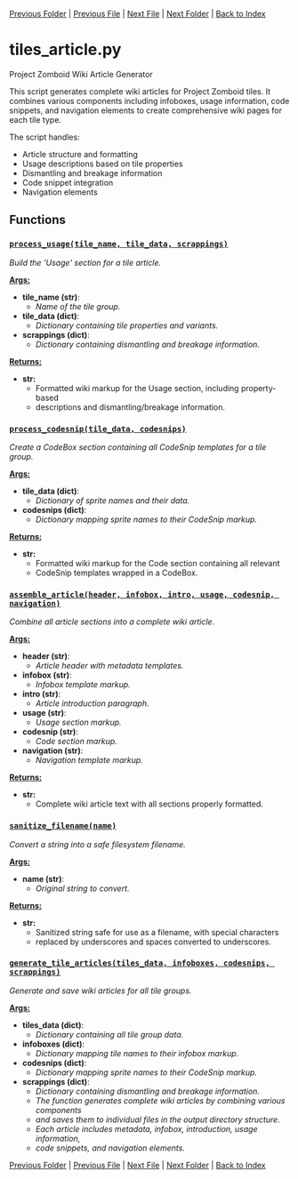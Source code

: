 [Previous Folder](../recipes/craft_recipes.md) | [Previous File](named_furniture_filter.md) | [Next File](tiles_batch.md) | [Next Folder](../tools/compare_item_lists.md) | [Back to Index](../../index.md)

# tiles_article.py

Project Zomboid Wiki Article Generator

This script generates complete wiki articles for Project Zomboid tiles. It combines
various components including infoboxes, usage information, code snippets, and navigation
elements to create comprehensive wiki pages for each tile type.

The script handles:
- Article structure and formatting
- Usage descriptions based on tile properties
- Dismantling and breakage information
- Code snippet integration
- Navigation elements

## Functions

### [`process_usage(tile_name, tile_data, scrappings)`](https://github.com/Vaileasys/pz-wiki_parser/blob/main/scripts/tiles/tiles_article.py#L21)

_Build the 'Usage' section for a tile article._

<ins>**Args:**</ins>
  - **tile_name (str)**:
      - _Name of the tile group._
  - **tile_data (dict)**:
      - _Dictionary containing tile properties and variants._
  - **scrappings (dict)**:
      - _Dictionary containing dismantling and breakage information._

<ins>**Returns:**</ins>
  - **str:**
      - Formatted wiki markup for the Usage section, including property-based
      - descriptions and dismantling/breakage information.

### [`process_codesnip(tile_data, codesnips)`](https://github.com/Vaileasys/pz-wiki_parser/blob/main/scripts/tiles/tiles_article.py#L122)

_Create a CodeBox section containing all CodeSnip templates for a tile group._

<ins>**Args:**</ins>
  - **tile_data (dict)**:
      - _Dictionary of sprite names and their data._
  - **codesnips (dict)**:
      - _Dictionary mapping sprite names to their CodeSnip markup._

<ins>**Returns:**</ins>
  - **str:**
      - Formatted wiki markup for the Code section containing all relevant
      - CodeSnip templates wrapped in a CodeBox.

### [`assemble_article(header, infobox, intro, usage, codesnip, navigation)`](https://github.com/Vaileasys/pz-wiki_parser/blob/main/scripts/tiles/tiles_article.py#L144)

_Combine all article sections into a complete wiki article._

<ins>**Args:**</ins>
  - **header (str)**:
      - _Article header with metadata templates._
  - **infobox (str)**:
      - _Infobox template markup._
  - **intro (str)**:
      - _Article introduction paragraph._
  - **usage (str)**:
      - _Usage section markup._
  - **codesnip (str)**:
      - _Code section markup._
  - **navigation (str)**:
      - _Navigation template markup._

<ins>**Returns:**</ins>
  - **str:**
      - Complete wiki article text with all sections properly formatted.

### [`sanitize_filename(name)`](https://github.com/Vaileasys/pz-wiki_parser/blob/main/scripts/tiles/tiles_article.py#L171)

_Convert a string into a safe filesystem filename._

<ins>**Args:**</ins>
  - **name (str)**:
      - _Original string to convert._

<ins>**Returns:**</ins>
  - **str:**
      - Sanitized string safe for use as a filename, with special characters
      - replaced by underscores and spaces converted to underscores.

### [`generate_tile_articles(tiles_data, infoboxes, codesnips, scrappings)`](https://github.com/Vaileasys/pz-wiki_parser/blob/main/scripts/tiles/tiles_article.py#L191)

_Generate and save wiki articles for all tile groups._

<ins>**Args:**</ins>
  - **tiles_data (dict)**:
      - _Dictionary containing all tile group data._
  - **infoboxes (dict)**:
      - _Dictionary mapping tile names to their infobox markup._
  - **codesnips (dict)**:
      - _Dictionary mapping sprite names to their CodeSnip markup._
  - **scrappings (dict)**:
      - _Dictionary containing dismantling and breakage information._
      - _The function generates complete wiki articles by combining various components_
      - _and saves them to individual files in the output directory structure._
      - _Each article includes metadata, infobox, introduction, usage information,_
      - _code snippets, and navigation elements._



[Previous Folder](../recipes/craft_recipes.md) | [Previous File](named_furniture_filter.md) | [Next File](tiles_batch.md) | [Next Folder](../tools/compare_item_lists.md) | [Back to Index](../../index.md)
